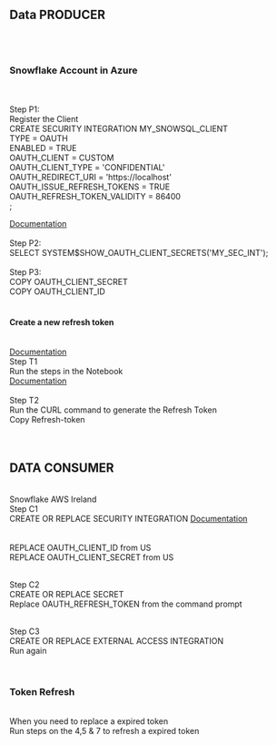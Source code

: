 <H2>Data PRODUCER </H2><br>
<br>
<H3>Snowflake Account in Azure </H3><br>
<br>
Step P1:<br>
Register the Client<br>
CREATE SECURITY INTEGRATION MY_SNOWSQL_CLIENT<br>
TYPE = OAUTH<br>
ENABLED = TRUE<br>
OAUTH_CLIENT = CUSTOM<br>
OAUTH_CLIENT_TYPE = 'CONFIDENTIAL'<br>
OAUTH_REDIRECT_URI = 'https://localhost'<br>
OAUTH_ISSUE_REFRESH_TOKENS = TRUE<br>
OAUTH_REFRESH_TOKEN_VALIDITY = 86400<br>
;<br>

<a href="https://community.snowflake.com/s/article/HOW-TO-OAUTH-TOKEN-GENERATION-USING-SNOWFLAKE-CUSTOM-OAUTH#Register-the-Client">Documentation</a><br>
<br>
Step P2:<br>
SELECT SYSTEM$SHOW_OAUTH_CLIENT_SECRETS('MY_SEC_INT');<br>
<br>
Step P3:<br>
COPY OAUTH_CLIENT_SECRET<br> 
COPY OAUTH_CLIENT_ID<br>
<br>
<H4>Create a new refresh token</H4><br>
<a href="https://community.snowflake.com/s/article/HOW-TO-OAUTH-TOKEN-GENERATION-USING-SNOWFLAKE-CUSTOM-OAUTH">Documentation</a><br>
Step T1 <br>
Run the steps in the Notebook<br>
<a href="url">Documentation</a><br>
<br>
Step T2<br> 
Run the CURL command to generate the Refresh Token<br>
Copy Refresh-token<br>
<br>
<br><H2>DATA CONSUMER</H2>
<br>Snowflake AWS Ireland
<br>Step C1
<br>CREATE OR REPLACE SECURITY INTEGRATION 
<a href="url">Documentation</a><br>
<br>
<br>REPLACE OAUTH_CLIENT_ID from US
<br>REPLACE OAUTH_CLIENT_SECRET from US

<br>Step  C2
<br>CREATE OR REPLACE SECRET
<br>Replace OAUTH_REFRESH_TOKEN from the command prompt

<br>Step C3
<br>CREATE OR REPLACE EXTERNAL ACCESS INTEGRATION
<br>Run again

<br><H3>Token Refresh</H3>
<br>When you need to replace a expired token
<br>Run steps on the 4,5 & 7 to refresh a expired token
